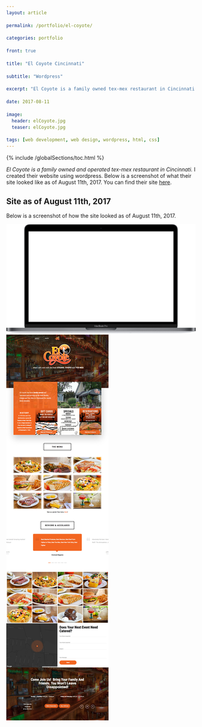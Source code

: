 ```yaml
---
layout: article

permalink: /portfolio/el-coyote/

categories: portfolio

front: true

title: "El Coyote Cincinnati"

subtitle: "Wordpress"

excerpt: "El Coyote is a family owned tex-mex restaurant in Cincinnati. I created their site using wordpress."

date: 2017-08-11

image: 
  header: elCoyote.jpg
  teaser: elCoyote.jpg
  
tags: [web development, web design, wordpress, html, css]
---
```


{% include /globalSections/toc.html %}

*El Coyote is a family owned and operated tex-mex restaurant in Cincinnati.* I created their website using wordpress. Below is a screenshot of what their site looked like as of August 11th, 2017. You can find their site [here](http://elcoyotecincy.com/).

## Site as of August 11th, 2017

Below is a screenshot of how the site looked as of August 11th, 2017.

<div class="macbook-pro-mockup">
  <img src="/assets/images/mockups/macbook-pro-mockup.png" alt="MacBook Pro Container">
  <div class="macbook-pro-mockup-content">
    <img src="/assets/images/post-el-coyote/elCoyote.jpg" alt="Snapshot of the el coyote landing page.">
  </div>
</div>
